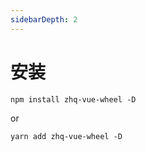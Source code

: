 ```yaml
---
sidebarDepth: 2
---
```

# 安装
```
npm install zhq-vue-wheel -D
```
or
```
yarn add zhq-vue-wheel -D
```